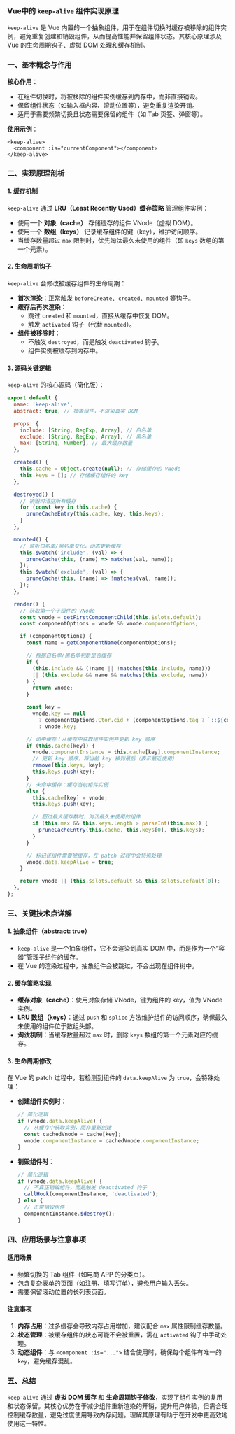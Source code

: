 ### Vue中的 `keep-alive` 组件实现原理

`keep-alive` 是 Vue 内置的一个抽象组件，用于在组件切换时缓存被移除的组件实例，避免重复创建和销毁组件，从而提高性能并保留组件状态。其核心原理涉及 Vue 的生命周期钩子、虚拟 DOM 处理和缓存机制。

### 一、基本概念与作用

**核心作用**：

- 在组件切换时，将被移除的组件实例缓存到内存中，而非直接销毁。
- 保留组件状态（如输入框内容、滚动位置等），避免重复渲染开销。
- 适用于需要频繁切换且状态需要保留的组件（如 Tab 页签、弹窗等）。

**使用示例**：

```vue
<keep-alive>
  <component :is="currentComponent"></component>
</keep-alive>
```

### 二、实现原理剖析

#### 1. **缓存机制**

`keep-alive` 通过 **LRU（Least Recently Used）缓存策略** 管理组件实例：

- 使用一个 **对象（cache）** 存储缓存的组件 VNode（虚拟 DOM）。
- 使用一个 **数组（keys）** 记录缓存组件的键（key），维护访问顺序。
- 当缓存数量超过 `max` 限制时，优先淘汰最久未使用的组件（即 `keys` 数组的第一个元素）。

#### 2. **生命周期钩子**

`keep-alive` 会修改被缓存组件的生命周期：

- **首次渲染**：正常触发 `beforeCreate`、`created`、`mounted` 等钩子。
- **缓存后再次渲染**：
  - 跳过 `created` 和 `mounted`，直接从缓存中恢复 DOM。
  - 触发 `activated` 钩子（代替 `mounted`）。
- **组件被移除时**：
  - 不触发 `destroyed`，而是触发 `deactivated` 钩子。
  - 组件实例被缓存到内存中。

#### 3. **源码关键逻辑**

`keep-alive` 的核心源码（简化版）：

```javascript
export default {
  name: 'keep-alive',
  abstract: true, // 抽象组件，不渲染真实 DOM

  props: {
    include: [String, RegExp, Array], // 白名单
    exclude: [String, RegExp, Array], // 黑名单
    max: [String, Number], // 最大缓存数量
  },

  created() {
    this.cache = Object.create(null); // 存储缓存的 VNode
    this.keys = []; // 存储缓存组件的 key
  },

  destroyed() {
    // 销毁时清空所有缓存
    for (const key in this.cache) {
      pruneCacheEntry(this.cache, key, this.keys);
    }
  },

  mounted() {
    // 监听白名单/黑名单变化，动态更新缓存
    this.$watch('include', (val) => {
      pruneCache(this, (name) => matches(val, name));
    });
    this.$watch('exclude', (val) => {
      pruneCache(this, (name) => !matches(val, name));
    });
  },

  render() {
    // 获取第一个子组件的 VNode
    const vnode = getFirstComponentChild(this.$slots.default);
    const componentOptions = vnode && vnode.componentOptions;

    if (componentOptions) {
      const name = getComponentName(componentOptions);

      // 根据白名单/黑名单判断是否缓存
      if (
        (this.include && (!name || !matches(this.include, name)))
        || (this.exclude && name && matches(this.exclude, name))
      ) {
        return vnode;
      }

      const key =
        vnode.key == null
          ? componentOptions.Ctor.cid + (componentOptions.tag ? `::${componentOptions.tag}` : '')
          : vnode.key;

      // 命中缓存：从缓存中获取组件实例并更新 key 顺序
      if (this.cache[key]) {
        vnode.componentInstance = this.cache[key].componentInstance;
        // 更新 key 顺序，将当前 key 移到最后（表示最近使用）
        remove(this.keys, key);
        this.keys.push(key);
      }
      // 未命中缓存：缓存当前组件实例
      else {
        this.cache[key] = vnode;
        this.keys.push(key);

        // 超过最大缓存数时，淘汰最久未使用的组件
        if (this.max && this.keys.length > parseInt(this.max)) {
          pruneCacheEntry(this.cache, this.keys[0], this.keys);
        }
      }

      // 标记该组件需要被缓存，在 patch 过程中会特殊处理
      vnode.data.keepAlive = true;
    }

    return vnode || (this.$slots.default && this.$slots.default[0]);
  },
};
```

### 三、关键技术点详解

#### 1. **抽象组件（abstract: true）**

- `keep-alive` 是一个抽象组件，它不会渲染到真实 DOM 中，而是作为一个“容器”管理子组件的缓存。
- 在 Vue 的渲染过程中，抽象组件会被跳过，不会出现在组件树中。

#### 2. **缓存策略实现**

- **缓存对象（cache）**：使用对象存储 VNode，键为组件的 key，值为 VNode 实例。
- **LRU 数组（keys）**：通过 `push` 和 `splice` 方法维护组件的访问顺序，确保最久未使用的组件位于数组头部。
- **淘汰机制**：当缓存数量超过 `max` 时，删除 `keys` 数组的第一个元素对应的缓存。

#### 3. **生命周期修改**

在 Vue 的 patch 过程中，若检测到组件的 `data.keepAlive` 为 `true`，会特殊处理：

- **创建组件实例时**：
  ```javascript
  // 简化逻辑
  if (vnode.data.keepAlive) {
    // 从缓存中获取实例，而非重新创建
    const cachedVnode = cache[key];
    vnode.componentInstance = cachedVnode.componentInstance;
  }
  ```
- **销毁组件时**：
  ```javascript
  // 简化逻辑
  if (vnode.data.keepAlive) {
    // 不真正销毁组件，而是触发 deactivated 钩子
    callHook(componentInstance, 'deactivated');
  } else {
    // 正常销毁组件
    componentInstance.$destroy();
  }
  ```

### 四、应用场景与注意事项

#### **适用场景**

- 频繁切换的 Tab 组件（如电商 APP 的分类页）。
- 包含复杂表单的页面（如注册、填写订单），避免用户输入丢失。
- 需要保留滚动位置的长列表页面。

#### **注意事项**

1. **内存占用**：过多缓存会导致内存占用增加，建议配合 `max` 属性限制缓存数量。
2. **状态管理**：被缓存组件的状态可能不会被重置，需在 `activated` 钩子中手动处理。
3. **动态组件**：与 `<component :is="...">` 结合使用时，确保每个组件有唯一的 `key`，避免缓存混乱。

### 五、总结

`keep-alive` 通过 **虚拟 DOM 缓存** 和 **生命周期钩子修改**，实现了组件实例的复用和状态保留。其核心优势在于减少组件重新渲染的开销，提升用户体验，但需合理控制缓存数量，避免过度使用导致内存问题。理解其原理有助于在开发中更高效地使用这一特性。
